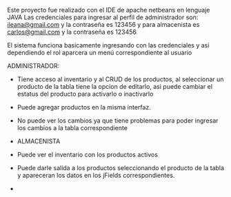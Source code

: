 Este proyecto fue realizado con el IDE de apache netbeans en lenguaje JAVA
Las credenciales para ingresar al perfil de administrador son: ileana@gmail.com y la contraseña es 123456 y para almacenista es carlos@gmail.com y la contraseña es 123456

El sistema funciona basicamente ingresando con las credenciales y asi dependiendo el rol aparcera un menú correspondiente al usuario

ADMINISTRADOR:
* Tiene acceso al inventario y al CRUD de los productos, al seleccionar un producto de la tabla tiene la opcion de editarlo, asi puede cambiar el estatus del producto para activarlo o inactivarlo
* Puede agregar productos en la misma interfaz.

* No puede ver los cambios ya que tiene problemas para poder ingresar los cambios a la tabla correspondiente

* ALMACENISTA
* Puede ver el inventario con los productos activos
* Puede darle salida a los productos seleccionando el producto de la tabla y apareceran los datos en los jFields correspondientes.
* 
